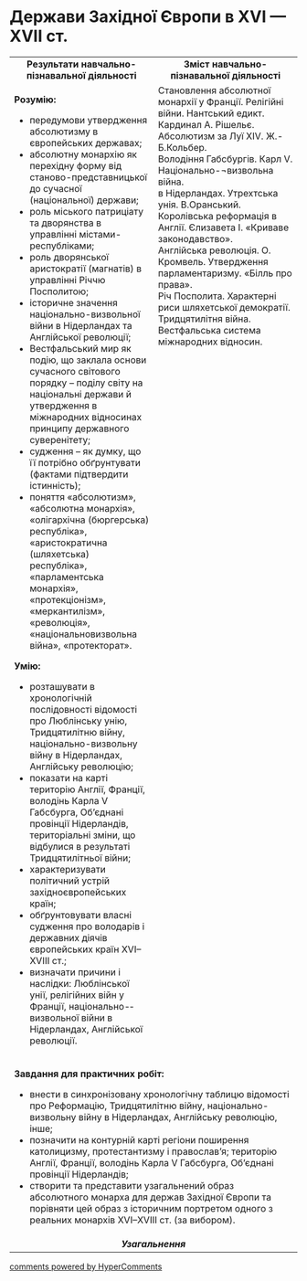<div id="hypercomments_widget" class="js-hypercomments-widget invisible"></div>

# Держави Західної Європи в ХVІ — ХVІІ ст.

<table>
<tr>
<td width="50%" align="center"><b>Результати навчально-пізнавальної діяльності</b></td> 
<td width="50%" align="center"><b>Зміст навчально-пізнавальної діяльності</b></td>
</tr>
<tr>
<td width="50%" style="vertical-align:top !important;">
<p><strong>Розумію:</strong></p>
<ul>
<li>передумови утвердження абсолютизму в європейських державах;</li>
<li>абсолютну монархію як перехідну форму від станово-представницької до сучасної (національної) держави;</li>
<li>роль міського патриціату та дворянства в управлінні містами-республіками;</li>
<li>роль дворянської аристократії (магнатів) в управлінні Річчю Посполитою;</li>
<li>історичне значення національно-&shy;визвольної війни в Нідерландах та Англійської революції;</li>
<li>Вестфальський мир як подію, що заклала основи сучасного світового порядку &ndash; поділу світу на національні держави й утвердження в міжнародних відносинах принципу державного суверенітету;</li>
<li>судження &ndash; як думку, що її потрібно обґрунтувати (фактами підтвердити істинність);</li>
<li>поняття &laquo;абсолютизм&raquo;, &laquo;абсолютна монархія&raquo;, &laquo;олігархічна (бюргерська) республіка&raquo;, &laquo;аристократична (шляхетська) республіка&raquo;, &laquo;парламентська монархія&raquo;, &laquo;протекціонізм&raquo;, &laquo;меркантилізм&raquo;, &laquo;революція&raquo;, &laquo;національно&shy;визвольна війна&raquo;, &laquo;протекторат&raquo;.</li>
</ul>
<p><strong>Умію:</strong></p>
<ul>
<li>розташувати в хронологічній послідовності відомості про Люблінську унію, Тридцятилітню війну, національно&shy;-визвольну війну в Нідерландах, Англійську революцію;</li>
<li>показати на карті територію Англії, Франції, володінь Карла V Габсбурга, Об&rsquo;єднані провінції Нідерландів, територіальні зміни, що відбулися в результаті Тридцятилітньої війни;</li>
<li>характеризувати політичний устрій західноєвропейських країн;</li>
<li>обґрунтовувати власні судження про володарів і державних діячів європейських країн XVІ&ndash;XVІІІ&nbsp;ст.;</li>
<li>визначати причини і наслідки: Люблінської унії, релігійних війн у Франції, національно-&shy;визвольної війни в Нідерландах, Англійської революції.</li>
</ul>
</td>
<td width="50%" style="vertical-align:top !important;">
Становлення абсолютної монархії у Франції. Релігійні війни. Нантський едикт.<br> 
Кардинал А. Рішельє. Абсолютизм за Луї XIV. Ж.-Б.Кольбер.<br> 
Володіння Габсбургів. Карл V. Національно-¬визвольна війна.<br> 
в Нідерландах. Утрехтська унія. В.Оранський.<br> 
Королівська реформація в Англії. Єлизавета І. «Криваве законодавство».<br> 
Англійська революція. О. Кромвель. Утвердження парламентаризму. «Білль про права». <br> 
Річ Посполита. Характерні риси шляхетської демократії.<br> 
Тридцятилітня війна. Вестфальська система міжнародних відносин.
</td>
</tr>
<tr>
<td colspan="2">
<p><strong>Завдання для практичних робіт:</strong></p>
<ul>
<li>внести в синхронізовану хронологічну таблицю відомості про Реформацію, Тридцятилітню війну, національно&shy;-визвольну війну в Нідерландах, Англійську революцію, інше;</li>
<li>позначити на контурній карті регіони поширення католицизму, протестантизму і православ&rsquo;я; територію Англії, Франції, володінь Карла&nbsp;V&nbsp;Габсбурга, Об&rsquo;єднані провінції Нідерландів;</li>
<li>створити та представити узагальнений образ абсолютного монарха для держав Західної Європи та порівняти цей образ з історичним портретом одного з реальних монархів XVІ&ndash;XVІІІ&nbsp;ст. (за вибором).</li>
</ul>
</td>
</tr>
<tr>
<td colspan="2" align="center"><b><i>Узагальнення</i></b></td>
</tr>
</table>

<div class="js-hypercomments-container">
<a href="http://hypercomments.com" class="hc-link" title="comments widget">comments powered by HyperComments</a>
</div>